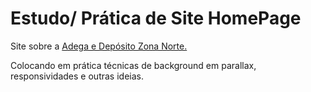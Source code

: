 <h1>Estudo/ Prática de Site HomePage</h1>
<p>Site sobre a <a href="https://www.instagram.com/depositozonanorte/" target="_blank">Adega e Depósito Zona Norte.</a></p>
<p>Colocando em prática técnicas de background em parallax, responsividades e outras ideias.</p>